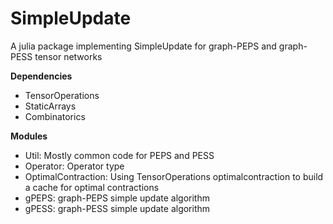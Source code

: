 # SimpleUpdate
A julia package implementing SimpleUpdate for graph-PEPS and graph-PESS tensor networks

**Dependencies**
- TensorOperations
- StaticArrays
- Combinatorics


**Modules**
- Util: Mostly common code for PEPS and PESS
- Operator: Operator type
- OptimalContraction: Using TensorOperations optimalcontraction to build a cache
for optimal contractions
- gPEPS: graph-PEPS simple update algorithm
- gPESS: graph-PESS simple update algorithm

